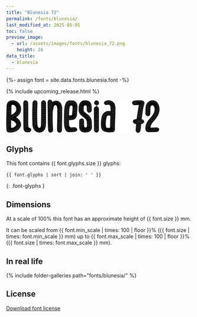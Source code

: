 ```yaml
---
title: "Blunesia 72"
permalink: /fonts/blunesia/
last_modified_at: 2025-05-05
toc: false
preview_image:
  - url: /assets/images/fonts/blunesia_72.png
    height: 24
data_title:
  - blunesia
---
```

{%- assign font = site.data.fonts.blunesia.font -%}

{% include upcoming_release.html %}

![Blunesia](/assets/images/fonts/blunesia_72.png)

## Glyphs

This font contains  {{ font.glyphs.size }} glyphs:

```
{{ font.glyphs | sort | join: ' ' }}
```
{: .font-glyphs }

## Dimensions

At a scale of 100% this font has an approximate height of {{ font.size }} mm. 

It can be scaled from {{ font.min_scale | times: 100 | floor }}% ({{ font.size | times: font.min_scale }} mm)
up to {{ font.max_scale | times: 100 | floor }}% ({{ font.size | times: font.max_scale }} mm).


## In real life



{% include folder-galleries path="fonts/blunesia/" %}

## License

[Download font license](https://github.com/inkstitch/inkstitch/tree/main/fonts/blunesia/LICENSE)
